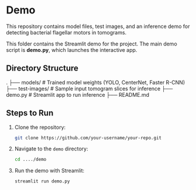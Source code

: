 # Demo

This repository contains model files, test images, and an inference demo for detecting bacterial flagellar motors in tomograms.

This folder contains the Streamlit demo for the project. The main demo script is **demo.py**, which launches the interactive app.

## Directory Structure

. 
├── models/ # Trained model weights (YOLO, CenterNet, Faster R-CNN) 
├── test-images/ # Sample input tomogram slices for inference 
├── demo.py # Streamlit app to run inference 
├── README.md 

## Steps to Run

1. Clone the repository:  
   ```bash
   git clone https://github.com/your-username/your-repo.git
   ```
2. Navigate to the `demo` directory:  
   ```bash
   cd ..../demo
   ```
3. Run the demo with Streamlit:  
   ```bash
   streamlit run demo.py
   ```
